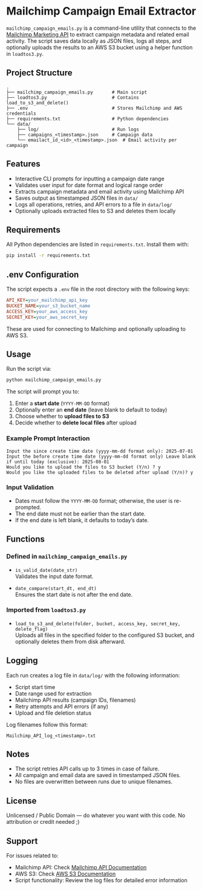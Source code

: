 # Mailchimp Campaign Email Extractor

`mailchimp_campaign_emails.py` is a command-line utility that connects to the [Mailchimp Marketing API](https://mailchimp.com/developer/marketing/api/) to extract campaign metadata and related email activity. The script saves data locally as JSON files, logs all steps, and optionally uploads the results to an AWS S3 bucket using a helper function in `loadtos3.py`.

## Project Structure

```
.
├── mailchimp_campaign_emails.py       # Main script
├── loadtos3.py                        # Contains load_to_s3_and_delete()
├── .env                               # Stores Mailchimp and AWS credentials
├── requirements.txt                   # Python dependencies
└── data/
    ├── log/                           # Run logs
    ├── campaigns_<timestamp>.json     # Campaign data
    └── emailact_id_<id>_<timestamp>.json  # Email activity per campaign
```

## Features

- Interactive CLI prompts for inputting a campaign date range
- Validates user input for date format and logical range order
- Extracts campaign metadata and email activity using Mailchimp API
- Saves output as timestamped JSON files in `data/`
- Logs all operations, retries, and API errors to a file in `data/log/`
- Optionally uploads extracted files to S3 and deletes them locally

## Requirements

All Python dependencies are listed in `requirements.txt`. Install them with:

```bash
pip install -r requirements.txt
```

## .env Configuration

The script expects a `.env` file in the root directory with the following keys:

```ini
API_KEY=your_mailchimp_api_key
BUCKET_NAME=your_s3_bucket_name
ACCESS_KEY=your_aws_access_key
SECRET_KEY=your_aws_secret_key
```

These are used for connecting to Mailchimp and optionally uploading to AWS S3.

## Usage

Run the script via:

```bash
python mailchimp_campaign_emails.py
```

The script will prompt you to:

1. Enter a **start date** (`YYYY-MM-DD` format)
2. Optionally enter an **end date** (leave blank to default to today)
3. Choose whether to **upload files to S3**
4. Decide whether to **delete local files** after upload

### Example Prompt Interaction

```
Input the since create time date (yyyy-mm-dd format only): 2025-07-01
Input the before create time date (yyyy-mm-dd format only) Leave blank if until today (exclusive): 2025-08-01
Would you like to upload the files to S3 bucket (Y/n) ? y
Would you like the uploaded files to be deleted after upload (Y/n)? y
```

### Input Validation

- Dates must follow the `YYYY-MM-DD` format; otherwise, the user is re-prompted.
- The end date must not be earlier than the start date.
- If the end date is left blank, it defaults to today’s date.

## Functions

### Defined in `mailchimp_campaign_emails.py`

- `is_valid_date(date_str)`  
  Validates the input date format.

- `date_compare(start_dt, end_dt)`  
  Ensures the start date is not after the end date.

### Imported from `loadtos3.py`

- `load_to_s3_and_delete(folder, bucket, access_key, secret_key, delete_flag)`  
  Uploads all files in the specified folder to the configured S3 bucket, and optionally deletes them from disk afterward.

## Logging

Each run creates a log file in `data/log/` with the following information:

- Script start time
- Date range used for extraction
- Mailchimp API results (campaign IDs, filenames)
- Retry attempts and API errors (if any)
- Upload and file deletion status

Log filenames follow this format:

```
Mailchimp_API_log_<timestamp>.txt
```

## Notes

- The script retries API calls up to 3 times in case of failure.
- All campaign and email data are saved in timestamped JSON files.
- No files are overwritten between runs due to unique filenames.

## License

Unlicensed / Public Domain — do whatever you want with this code. No attribution or credit needed ;)

## Support

For issues related to:

- Mailchimp API: Check [Mailchimp API Documentation](https://mailchimp.com/developer/marketing/api/)
- AWS S3: Check [AWS S3 Documentation](https://docs.aws.amazon.com/s3/)
- Script functionality: Review the log files for detailed error information